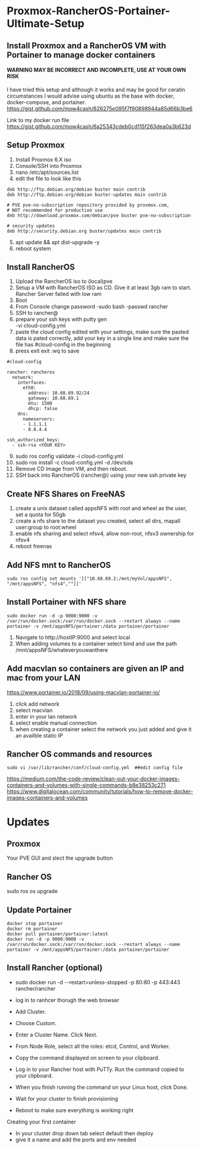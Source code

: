 # Proxmox-RancherOS-Portainer-Ultimate-Setup

## Install Proxmox and a RancherOS VM with Portainer to manage docker containers

#### WARNING MAY BE INCORRECT AND INCOMPLETE, USE AT YOUR OWN RISK

I have tried this setup and although it works and may be good for ceratin circumstances I would advise using ubuntu as the base with docker, docker-compose, and portainer.
https://gist.github.com/mow4cash/626275e095f7f90898944a85d66b3be6



Link to my docker run file https://gist.github.com/mow4cash/6a25343cdeb0cd115f263dea0a3b623d


## Setup Proxmox

1. Install Proxmox 6.X iso
2. Console/SSH into Proxmox
3. nano /etc/apt/sources.list
4. edit the file to look like this
```
deb http://ftp.debian.org/debian buster main contrib
deb http://ftp.debian.org/debian buster-updates main contrib

# PVE pve-no-subscription repository provided by proxmox.com,
# NOT recommended for production use
deb http://download.proxmox.com/debian/pve buster pve-no-subscription

# security updates
deb http://security.debian.org buster/updates main contrib
```
5. apt update && apt dist-upgrade -y
6. reboot system

## Install RancherOS

1. Upload the RancherOS iso to (local)pve
2. Setup a VM with RancherOS ISO as CD. Give it at least 3gb ram to start. Rancher Server failed with low ram
3. Boot
4. From Console change password
-sudo bash
-passwd rancher
5. SSH to rancher@<host>
6. prepare your ssh keys with putty gen  
-vi cloud-config.yml   
7. paste the cloud config edited with your settings, make sure the pasted data is pated correctly, add your key in a single line and make sure the file has #cloud-config in the beginning
8. press exit exit :wq to save  
```
#cloud-config

rancher: rancheros
  network:
    interfaces:
      eth0:
        address: 10.68.69.92/24
        gateway: 10.68.69.1
        mtu: 1500
        dhcp: false
    dns:
      nameservers:
      - 1.1.1.1
      - 8.8.4.4

ssh_authorized_keys:
  - ssh-rsa <YOUR KEY>  
```
9. sudo ros config validate -i cloud-config.yml 
10. sudo ros install -c cloud-config.yml -d /dev/sda
11. Remove CD Image from VM, and then reboot.
12. SSH back into RancherOS (rancher@<IP>) using your new ssh private key  

## Create NFS Shares on FreeNAS

1. create a unix dataset called appsNFS with root and wheel as the user, set a quota for 50gb
2. create a nfs share to the dataset you created, select all dirs, mapall user:group to root:wheel
3. enable nfs sharing and select nfsv4, allow non-root, nfsv3 ownership for nfsv4
4. reboot freenas

## Add NFS mnt to RancherOS
```
sudo ros config set mounts '[["10.68.69.2:/mnt/myVol/appsNFS", "/mnt/appsNFS", "nfs4",""]]'
```
## Install Portainer with NFS share
```
sudo docker run -d -p 9000:9000 -v /var/run/docker.sock:/var/run/docker.sock --restart always --name portainer -v /mnt/appsNFS/portainer:/data portainer/portainer
```
1. Navigate to http://hostIP:9000 and select local
2. When adding volumes to a container select bind and use the path /mnt/appsNFS/whateveryouwanthere

## Add macvlan so containers are given an IP and mac from your LAN
https://www.portainer.io/2018/09/using-macvlan-portainer-io/

1. click add network
2. select macvlan
3. enter in your lan network
4. select enable manual connection
5. when creating a container select the network you just added and give it an availble static IP

## Rancher OS commands and resources
```
sudo vi /var/lib/rancher/conf/cloud-config.yml  ##edit config file
```
https://medium.com/the-code-review/clean-out-your-docker-images-containers-and-volumes-with-single-commands-b8e38253c271
https://www.digitalocean.com/community/tutorials/how-to-remove-docker-images-containers-and-volumes

# Updates
## Proxmox
Your PVE GUI and slect the upgrade button
## Rancher OS
sudo ros os upgrade
## Update Portainer
```
docker stop portainer
docker rm portainer
docker pull portainer/portainer:latest
docker run -d -p 9000:9000 -v /var/run/docker.sock:/var/run/docker.sock --restart always --name portainer -v /mnt/appsNFS/portainer:/data portainer/portainer
```
## Install Rancher (optional)

- sudo docker run -d --restart=unless-stopped -p 80:80 -p 443:443 rancher/rancher

- log in to ranhcer thorugh the web browser
- Add Cluster.
- Choose Custom.
- Enter a Cluster Name. Click Next.
- From Node Role, select all the roles: etcd, Control, and Worker.
- Copy the command displayed on screen to your clipboard.
- Log in to your Rancher host with PuTTy. Run the command copied to your clipboard.
- When you finish running the command on your Linux host, click Done.
- Wait for your cluster to finish provisioning
- Reboot to make sure everything is working right

Creating your first container
  - In your cluster drop down tab select default then deploy
  - give it a name and add the ports and env needed
